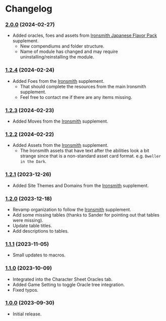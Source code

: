 # Changelog

### [2.0.0](https://github.com/jendave/ironsmith-expanded-oracles/commits/main) (2024-02-27)
* Added oracles, foes and assets from  [Ironsmith Japanese Flavor Pack](https://preview.drivethrurpg.com/en/product/372140/ironsmith-japanese-mythology-flavor-pack-softcover) supplement.
  * New compendiums and folder structure.
  * Name of module has changed and may require uninstalling/reinstalling the module.

### [1.2.4](https://github.com/jendave/ironsmith-expanded-oracles/commits/main) (2024-02-24)
* Added Foes from the [Ironsmith](https://preview.drivethrurpg.com/en/product/351813/ironsmith) supplement.
  * That should complete the resources from the main Ironsmith supplement.
  * Feel free to contact me if there are any items missing.

### [1.2.3](https://github.com/jendave/ironsmith-expanded-oracles/commits/main) (2024-02-23)
* Added Moves from the [Ironsmith](https://preview.drivethrurpg.com/en/product/351813/ironsmith) supplement.

### [1.2.2](https://github.com/jendave/ironsmith-expanded-oracles/commits/main) (2024-02-22)
* Added Assets from the [Ironsmith](https://preview.drivethrurpg.com/en/product/351813/ironsmith) supplement.
  * The Ironsmith assets that have text after the abilities look a bit strange since that is a non-standard asset card format. e.g. `Dweller in the Dark`.

### [1.2.1](https://github.com/jendave/ironsmith-expanded-oracles/commits/main) (2023-12-26)
* Added Site Themes and Domains from the [Ironsmith](https://preview.drivethrurpg.com/en/product/351813/ironsmith) supplement.

### [1.2.0](https://github.com/jendave/ironsmith-expanded-oracles/commits/main) (2023-12-18)
* Revamp organization to follow the [Ironsmith](https://preview.drivethrurpg.com/en/product/351813/ironsmith) supplement.
* Add some missing tables (thanks to Sander for pointing out that tables were missing).
* Update table titles.
* Add descriptions to tables.

### [1.1.1](https://github.com/jendave/ironsmith-expanded-oracles/commits/main) (2023-11-05)
* Small updates to macros.

### [1.1.0](https://github.com/jendave/ironsmith-expanded-oracles/commits/main) (2023-10-09)
* Integrated into the Character Sheet Oracles tab.
* Added Game Setting to toggle Oracle tree integration.
* Fixed typos.

### [1.0.0](https://github.com/jendave/ironsmith-expanded-oracles/commits/main) (2023-09-30)
* Initial release.
